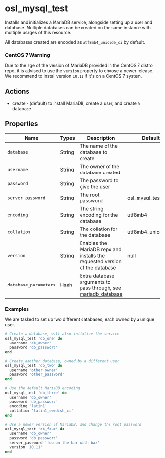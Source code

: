 # osl\_mysql\_test

Installs and initializes a MariaDB service, alongside setting up a user and database. Multiple databases can be created on the same instance with multiple usages of this resource.

All databases created are encoded as `utf8mb4_unicode_ci` by default.

### CentOS 7 Warning

Due to the age of the version of MariaDB provided in the CentOS 7 distro repo, it is advised to use the `version` property to choose a newer release. We recommend to install version `10.11` if it's on a CentOS 7 system.

## Actions

- create - (default) to install MariaDB, create a user, and create a database

## Properties

Name                 | Types    | Description                          | Default              | Required?
---------            | -------- | ----------------------------------   | ------------         | ---------
`database`           | String   | The name of the database to create   |                      | yes
`username`           | String   | The owner of the database created    |                      | yes
`password`           | String   | The password to give the user        |                      | yes
`server_password`    | String   | The root password                    | osl\_mysql\_test     | no
`encoding`           | String   | The string encoding for the database | utf8mb4              | no
`collation`          | String   | The collation for the database       | utf8mb4\_unicode\_ci | no
`version`            | String   | Enables the MariaDB repo and installs the requested version of the database | null | no
`database_parameters`| Hash     | Extra database arguments to pass through, see [mariadb\_database](https://github.com/sous-chefs/mariadb/blob/main/documentation/resource_mariadb_database.md) |  | no

### Examples

We are tasked to set up two different databases, each owned by a unique user.

```ruby
# Create a database, will also initalize the service
osl_mysql_test 'db_one' do
  username 'db_owner'
  password 'db_password'
end

# Create another database, owned by a different user
osl_mysql_test 'db_two' do
  username 'other_owner'
  password 'other_password'
end

# Use the default MariaDB encoding
osl_mysql_test 'db_three' do
  username 'db_owner'
  password 'db_password'
  encoding 'latin1'
  collation 'latin1_swedish_ci'
end

# Use a newer version of MariaDB, and change the root password
osl_mysql_test 'db_four' do
  username 'db_owner'
  password 'db_password'
  server_password 'foo on the bar with baz'
  version '10.11'
end
```
